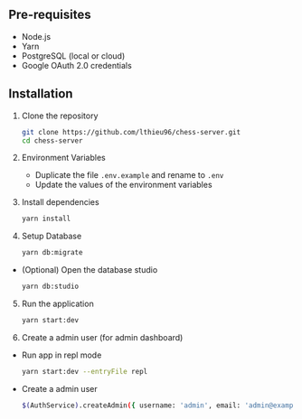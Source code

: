 ## Pre-requisites

- Node.js
- Yarn
- PostgreSQL (local or cloud)
- Google OAuth 2.0 credentials

## Installation

1. Clone the repository

   ```bash
   git clone https://github.com/lthieu96/chess-server.git
   cd chess-server
   ```

2. Environment Variables

   - Duplicate the file `.env.example` and rename to `.env`
   - Update the values of the environment variables

3. Install dependencies

   ```bash
   yarn install
   ```

4. Setup Database

   ```bash
   yarn db:migrate
   ```

- (Optional) Open the database studio

  ```bash
  yarn db:studio
  ```

5. Run the application

   ```bash
   yarn start:dev
   ```

6. Create a admin user (for admin dashboard)

- Run app in repl mode

  ```bash
  yarn start:dev --entryFile repl
  ```

- Create a admin user

  ```bash
  $(AuthService).createAdmin({ username: 'admin', email: 'admin@example.com', password: 'password123' })
  ```
